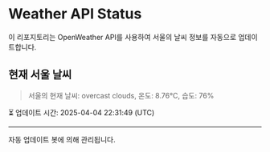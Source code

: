 
# Weather API Status

이 리포지토리는 OpenWeather API를 사용하여 서울의 날씨 정보를 자동으로 업데이트합니다.

## 현재 서울 날씨
> 서울의 현재 날씨: overcast clouds, 온도: 8.76°C, 습도: 76%

⏳ 업데이트 시간: 2025-04-04 22:31:49 (UTC)

---
자동 업데이트 봇에 의해 관리됩니다.

